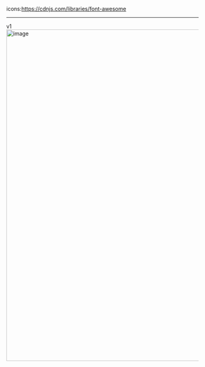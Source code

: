 icons:https://cdnjs.com/libraries/font-awesome
<br><hr>
v1
<img width="1886" height="870" alt="image" src="https://github.com/user-attachments/assets/23d518e7-3a8f-4025-aba9-2480cfea2b23" />
